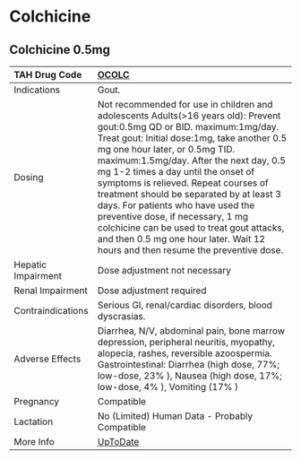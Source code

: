 # Colchicine

## Colchicine 0.5mg

| TAH Drug Code      | [OCOLC](https://www.tahsda.org.tw/drugs/hissearch.php?drug_code=OCOLC)                                                                                                                                                                                                                                                                                                                                                                                                                                                                                                                   |
|:-------------------|:-----------------------------------------------------------------------------------------------------------------------------------------------------------------------------------------------------------------------------------------------------------------------------------------------------------------------------------------------------------------------------------------------------------------------------------------------------------------------------------------------------------------------------------------------------------------------------------------|
| Indications        | Gout.                                                                                                                                                                                                                                                                                                                                                                                                                                                                                                                                                                                    |
| Dosing             | Not recommended for use in children and adolescents Adults(>16 years old): Prevent gout:0.5mg QD or BID. maximum:1mg/day. Treat gout: Initial dose:1mg, take another 0.5 mg one hour later, or 0.5mg TID. maximum:1.5mg/day. After the next day, 0.5 mg 1-2 times a day until the onset of symptoms is relieved. Repeat courses of treatment should be separated by at least 3 days. For patients who have used the preventive dose, if necessary, 1 mg colchicine can be used to treat gout attacks, and then 0.5 mg one hour later. Wait 12 hours and then resume the preventive dose. |
| Hepatic Impairment | Dose adjustment not necessary                                                                                                                                                                                                                                                                                                                                                                                                                                                                                                                                                            |
| Renal Impairment   | Dose adjustment required                                                                                                                                                                                                                                                                                                                                                                                                                                                                                                                                                                 |
| Contraindications  | Serious GI, renal/cardiac disorders, blood dyscrasias.                                                                                                                                                                                                                                                                                                                                                                                                                                                                                                                                   |
| Adverse Effects    | Diarrhea, N/V, abdominal pain, bone marrow depression, peripheral neuritis, myopathy, alopecia, rashes, reversible azoospermia. Gastrointestinal: Diarrhea (high dose, 77%; low-dose, 23% ), Nausea (high dose, 17%; low-dose, 4% ), Vomiting (17% )                                                                                                                                                                                                                                                                                                                                     |
| Pregnancy          | Compatible                                                                                                                                                                                                                                                                                                                                                                                                                                                                                                                                                                               |
| Lactation          | No (Limited) Human Data - Probably Compatible                                                                                                                                                                                                                                                                                                                                                                                                                                                                                                                                            |
| More Info          | [UpToDate](https://www.uptodate.com/contents/colchicine-drug-information)                                                                                                                                                                                                                                                                                                                                                                                                                                                                                                                |

